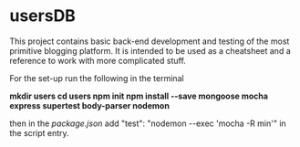 # usersDB

This project contains basic back-end development and testing of the most primitive blogging platform. It is intended to be used as a cheatsheet and a reference to work with more complicated stuff.


For the set-up run the following in the terminal

**mkdir users
cd users
npm init
npm install --save mongoose mocha express supertest body-parser nodemon**


then in the *package.json* add "test": "nodemon --exec 'mocha -R min'" in the script entry.


























